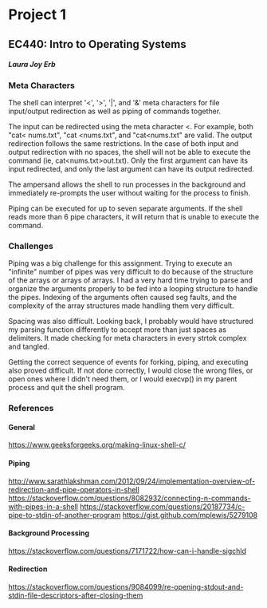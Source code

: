 # Project 1
## EC440: Intro to Operating Systems
##### Laura Joy Erb

### Meta Characters
The shell can interpret '<', '>', '|', and '&' meta characters for file input/output redirection as well as piping of commands together.

The input can be redirected using the meta character <. For example, both "cat< nums.txt", "cat <nums.txt", and "cat<nums.txt" are valid. The output redirection follows the same restrictions. In the case of both input and output redirection with no spaces, the shell will not be able to execute the command (ie, cat<nums.txt>out.txt). Only the first argument can have its input redirected, and only the last argument can have its output redirected.

The ampersand allows the shell to run processes in the background and immediately re-prompts the user without waiting for the process to finish.

Piping can be executed for up to seven separate arguments. If the shell reads more than 6 pipe characters, it will return that is unable to execute the command.

### Challenges
Piping was a big challenge for this assignment. Trying to execute an "infinite" number of pipes was very difficult to do because of the structure of the arrays or arrays of arrays. I had a very hard time trying to parse and organize the arguments properly to be fed into a looping structure to handle the pipes. Indexing of the arguments often caused seg faults, and the complexity of the array structures made handling them very difficult.

Spacing was also difficult. Looking back, I probably would have structured my parsing function differently to accept more than just spaces as delimiters. It made checking for meta characters in every strtok complex and tangled.

Getting the correct sequence of events for forking, piping, and executing also proved difficult. If not done correctly, I would close the wrong files, or open ones where I didn't need them, or I would execvp() in my parent process and quit the shell program.

### References

#### General
https://www.geeksforgeeks.org/making-linux-shell-c/

#### Piping
http://www.sarathlakshman.com/2012/09/24/implementation-overview-of-redirection-and-pipe-operators-in-shell
https://stackoverflow.com/questions/8082932/connecting-n-commands-with-pipes-in-a-shell
https://stackoverflow.com/questions/20187734/c-pipe-to-stdin-of-another-program
https://gist.github.com/mplewis/5279108

#### Background Processing
https://stackoverflow.com/questions/7171722/how-can-i-handle-sigchld

#### Redirection
https://stackoverflow.com/questions/9084099/re-opening-stdout-and-stdin-file-descriptors-after-closing-them
